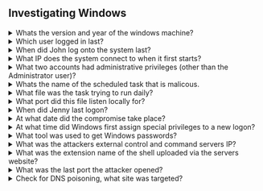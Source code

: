 ## Investigating Windows

<details>
<summary> Whats the version and year of the windows machine? </summary>
  <p></p>

____________________________________________________________________________________________________________________   
The command ``` winver ``` opens an 'About Windows' box that tells you all you need to know:

![image](https://user-images.githubusercontent.com/66912443/186721361-8fb008bb-147b-4e5f-a580-1abdb8b30668.png)

____________________________________________________________________________________________________________________  
  
</details>

<details>
<summary> Which user logged in last? </summary>
  <p></p>

____________________________________________________________________________________________________________________    
Using powershell, running ``` Get-LocalUser | select * ``` will grab all users and the information about them and display that from within the powershell window. From this you can ascertain that Administrator was the last account logged in (yourself not included).
  
![image](https://user-images.githubusercontent.com/66912443/186725969-82e64b11-5eef-4402-bd87-52b16b10ef3e.png)

____________________________________________________________________________________________________________________  
  
</details>

<details>
<summary> When did John log onto the system last? </summary>
  <p></p>

____________________________________________________________________________________________________________________  
Using powershell (or cmd, either works) using the command ``` net user john ``` shows all the information you need to know. net user allows the managing of windows local user accounts.

![image](https://user-images.githubusercontent.com/66912443/189335189-c25b2bea-1a19-4414-9495-766d44cf0297.png)

____________________________________________________________________________________________________________________  
  
</details>

<details>
<summary> What IP does the system connect to when it first starts? </summary>
  <p></p>

____________________________________________________________________________________________________________________  
 The following cmd window opens when the machine first starts:
 
 ![image](https://user-images.githubusercontent.com/66912443/189335804-9ec41fb1-b48e-4a0a-b760-d9b6623328b7.png)


____________________________________________________________________________________________________________________  
  
</details>

<details>
<summary> What two accounts had administrative privileges (other than the Administrator user)? </summary>
  <p></p>

____________________________________________________________________________________________________________________  
The command ``` net localgroup Administrators ``` will print out a list of all administrators on the machine:
  
![image](https://user-images.githubusercontent.com/66912443/189336462-88bbddae-8ed4-4b00-8231-49e6a038927a.png)


____________________________________________________________________________________________________________________  
  
</details>

<details>
<summary> Whats the name of the scheduled task that is malicous. </summary>
  <p></p>

____________________________________________________________________________________________________________________  
 'Task Scheduler' can be used to see all scheduled tasks, as the name suggests. In the bottom section, 'Active Tasks' there is a task named 'clean file system' which unlike most tasks, does not use correct capitalisation and is not located in the \Microsoft\ folder.
  
![image](https://user-images.githubusercontent.com/66912443/189337465-3467dcd7-457c-464b-a17b-ff2b732af90a.png)


____________________________________________________________________________________________________________________  
  
</details>

<details>
<summary> What file was the task trying to run daily? </summary>
  <p></p>

____________________________________________________________________________________________________________________  
By double clicking the suspicious file, we can see more information about it. From the tabs that appear at the top, we can see it starts the program nc.ps1 which from the looks of it starts a reverse shell.
  
![image](https://user-images.githubusercontent.com/66912443/189337785-51cad53a-7327-40e4-867b-94b4966543d1.png)


____________________________________________________________________________________________________________________  
  
</details>

<details>
<summary> What port did this file listen locally for? </summary>
  <p></p>

____________________________________________________________________________________________________________________  
``` Answer = 1348 ```  

____________________________________________________________________________________________________________________  
  
</details>

<details>
<summary> When did Jenny last logon? </summary>
  <p></p>

____________________________________________________________________________________________________________________  
Using the command ``` net user jenny ``` we can see jenny has NEVER logged on.
  
![image](https://user-images.githubusercontent.com/66912443/189338166-568ba8ea-d255-490d-a8c6-7f16140a6491.png)

____________________________________________________________________________________________________________________  
  
</details>

<details>
<summary> At what date did the compromise take place? </summary>
  <p></p>

____________________________________________________________________________________________________________________  
Still in the task scheduler, scrolling to the very right allows you to view the creation date of the task:
  
![image](https://user-images.githubusercontent.com/66912443/189338598-f8def953-8124-467d-acf3-2ed46775488d.png)

____________________________________________________________________________________________________________________  
  
</details>

<details>
<summary> At what time did Windows first assign special privileges to a new logon? </summary>
  <p></p>

____________________________________________________________________________________________________________________  
The previous tasks lets us know the compromise took place on the 3/2/2019 so using the event viewer we can look for special privileges being assigned around that time. There was a lot of special privilges assigned at this time so i must admit I dont fully understand why this one in particular is the one.
  
![image](https://user-images.githubusercontent.com/66912443/189341060-4be0a48c-1523-4b17-92cd-d21afba21f3f.png)

____________________________________________________________________________________________________________________  
  
</details>

<details>
<summary> What tool was used to get Windows passwords? </summary>
  <p></p>

____________________________________________________________________________________________________________________  
Along with 'clean file system' there was other suspicious files susch as 'checked logged in' and 'GameOver'. Checking the actions of the 'GameOver' task reveals it is using the 'mim' executable to output the passwords to 'o.txt'.
  
![image](https://user-images.githubusercontent.com/66912443/189342107-fff4be46-c85e-4663-84ec-f1094751bf13.png)

Checking the contents of what should be "o.txt" (called mim-out.txt) exposes the program that was used:
  
![image](https://user-images.githubusercontent.com/66912443/189342376-d7b85915-b06b-4024-98ab-1cad72b34f9a.png)
  
____________________________________________________________________________________________________________________  
  
</details>

<details>
<summary> What was the attackers external control and command servers IP? </summary>
  <p></p>

____________________________________________________________________________________________________________________  
The explanation for this can be found in the last question.
  
``` Answer = 76.32.97.132 ```

____________________________________________________________________________________________________________________  
</details>

<details>
<summary> What was the extension name of the shell uploaded via the servers website? </summary>
  <p></p>

____________________________________________________________________________________________________________________ 

By navigating to where the server storage is, we can see three files two of which ending with '.jsp'.
  
![image](https://user-images.githubusercontent.com/66912443/189346968-7e5dadb3-fef3-4ed4-8332-b75c2daf671c.png)

  
____________________________________________________________________________________________________________________  
  
</details>

<details>
<summary> What was the last port the attacker opened? </summary>
  <p></p>

____________________________________________________________________________________________________________________ 

In the inbound rules in the 'Windows Firewall' application we can see the latest port opened is 1337:
  
![image](https://user-images.githubusercontent.com/66912443/189347843-799da4bb-d07b-40a6-8bd3-75226ac76dec.png)

  
____________________________________________________________________________________________________________________  
  
</details>
  
  
</details>

<details>
<summary> Check for DNS poisoning, what site was targeted? </summary>
  <p></p>

____________________________________________________________________________________________________________________  
DNS Poisining involves an attacker replacing a DNS database entry with a malicious IP so that when the user would regularly want to go to google.com for example, they would be redirected to an attackers IP instead, which is exactly what is seen below.
  
Using the command ``` Get-DnsClientCache ``` we can view the DNS cache of the computer. As seen in the below screenshot, it is mostly normal except for 'google.com' which has had its ip changed from the standard '8.8.8.8' to '76.32.97.132'.
  
![image](https://user-images.githubusercontent.com/66912443/189345380-77a81275-9b1e-4b90-9610-30cdc6a11c1f.png)


____________________________________________________________________________________________________________________  
  
</details>
